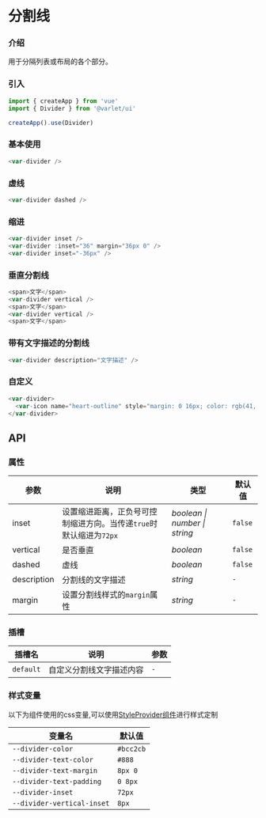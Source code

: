 # 分割线

### 介绍
用于分隔列表或布局的各个部分。

### 引入

```js
import { createApp } from 'vue'
import { Divider } from '@varlet/ui'

createApp().use(Divider)
```

### 基本使用
```js
<var-divider />
```

### 虚线
```js
<var-divider dashed />
```

### 缩进
```js
<var-divider inset />
<var-divider :inset="36" margin="36px 0" />
<var-divider inset="-36px" />
```

### 垂直分割线
```js
<span>文字</span>
<var-divider vertical />
<span>文字</span>
<var-divider vertical />
<span>文字</span>
```

### 带有文字描述的分割线
```js
<var-divider description="文字描述" />
```

### 自定义
```js
<var-divider>
  <var-icon name="heart-outline" style="margin: 0 16px; color: rgb(41, 121, 255);" />
</var-divider>
```

## API

### 属性
| 参数 | 说明 | 类型 | 默认值 | 
| --- | --- | --- | --- | 
| inset | 设置缩进距离，正负号可控制缩进方向。当传递`true`时默认缩进为`72px` | _boolean \| number \| string_ | `false` |
| vertical | 是否垂直 | _boolean_ | `false` |
| dashed | 虚线 | _boolean_ | `false` |
| description | 分割线的文字描述 | _string_ | `-` |
| margin | 设置分割线样式的`margin`属性 | _string_ | `-` |

### 插槽
| 插槽名 | 说明 | 参数 |
| --- | --- | --- |
| `default` | 自定义分割线文字描述内容 | `-` |

### 样式变量
以下为组件使用的css变量,可以使用[StyleProvider组件](#/zh-CN/style-provider)进行样式定制

| 变量名 | 默认值 |
| --- | --- |
| `--divider-color` | `#bcc2cb` |
| `--divider-text-color` | `#888`|
| `--divider-text-margin` | `8px 0`|
| `--divider-text-padding` | `0 8px`|
| `--divider-inset` |  `72px`|
| `--divider-vertical-inset` | `8px`|